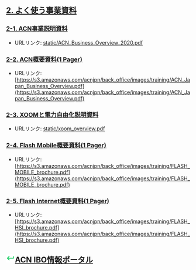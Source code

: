 ## [2. よく使う事業資料](02_DOC.MD)

### [2-1. ACN事業説明資料](static/ACN_Business_Overview_2020.pdf)
* URLリンク: [static/ACN_Business_Overview_2020.pdf](static/ACN_Business_Overview_2020.pdf)

### [2-2. ACN概要資料(1 Pager)](https://s3.amazonaws.com/acnjpn/back_office/images/training/ACN_Japan_Business_Overview.pdf)
* URLリンク: [https://s3.amazonaws.com/acnjpn/back_office/images/training/ACN_Japan_Business_Overview.pdf](https://s3.amazonaws.com/acnjpn/back_office/images/training/ACN_Japan_Business_Overview.pdf)

### [2-3. XOOMと電力自由化説明資料](static/xoom_overview.pdf)
* URLリンク: [static/xoom_overview.pdf](static/xoom_overview.pdf)

### [2-4. Flash Mobile概要資料(1 Pager)](https://s3.amazonaws.com/acnjpn/back_office/images/training/FLASH_MOBILE_brochure.pdf)
* URLリンク: [https://s3.amazonaws.com/acnjpn/back_office/images/training/FLASH_MOBILE_brochure.pdf](https://s3.amazonaws.com/acnjpn/back_office/images/training/FLASH_MOBILE_brochure.pdf)

### [2-5. Flash Internet概要資料(1 Pager)](https://s3.amazonaws.com/acnjpn/back_office/images/training/FLASH_HSI_brochure.pdf)
* URLリンク: [https://s3.amazonaws.com/acnjpn/back_office/images/training/FLASH_HSI_brochure.pdf](https://s3.amazonaws.com/acnjpn/back_office/images/training/FLASH_HSI_brochure.pdf)

## [![ACN IBO共有情報](static/keyboard-return-24.png)ACN IBO情報ポータル](00_FAQ.MD)